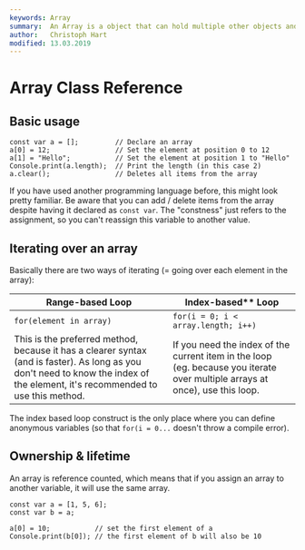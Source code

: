 ```yaml
---
keywords: Array
summary:  An Array is a object that can hold multiple other objects and can be indexed using a sequential number.
author:   Christoph Hart
modified: 13.03.2019
---
```


# Array Class Reference

## Basic usage

```!javascript
const var a = [];         // Declare an array
a[0] = 12;                // Set the element at position 0 to 12
a[1] = "Hello";           // Set the element at position 1 to "Hello"
Console.print(a.length);  // Print the length (in this case 2)
a.clear();                // Deletes all items from the array
```
  
If you have used another programming language before, this might look pretty familiar. Be aware that you can add / delete items from the array despite having it declared as `const var`. The "constness" just refers to the assignment, so you can't reassign this variable to another value.

## Iterating over an array

Basically there are two ways of iterating (= going over each element in the array):

| Range-based Loop | Index-based** Loop |
| --- | --- |
| `for(element in array)` | `for(i = 0; i < array.length; i++)` |
|  This is the preferred method, because it has a clearer syntax (and is faster). As long as you don't need to know the index of the element, it's recommended to use this method. | If you need the index of the current item in the loop (eg. because you iterate over multiple arrays at once), use this loop. |

The index based loop construct is the only place where you can define anonymous variables (so that `for(i = 0...` doesn't throw a compile error).

## Ownership & lifetime

An array is reference counted, which means that if you assign an array to another variable, it will use the same array.

```!javascript
const var a = [1, 5, 6];
const var b = a;

a[0] = 10;           // set the first element of a
Console.print(b[0]); // the first element of b will also be 10
```

